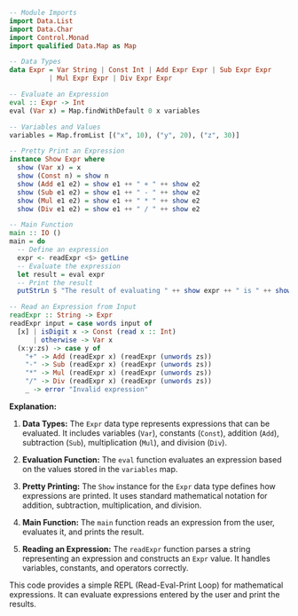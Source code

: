 ```haskell
-- Module Imports
import Data.List
import Data.Char
import Control.Monad
import qualified Data.Map as Map

-- Data Types
data Expr = Var String | Const Int | Add Expr Expr | Sub Expr Expr
          | Mul Expr Expr | Div Expr Expr

-- Evaluate an Expression
eval :: Expr -> Int
eval (Var x) = Map.findWithDefault 0 x variables

-- Variables and Values
variables = Map.fromList [("x", 10), ("y", 20), ("z", 30)]

-- Pretty Print an Expression
instance Show Expr where
  show (Var x) = x
  show (Const n) = show n
  show (Add e1 e2) = show e1 ++ " + " ++ show e2
  show (Sub e1 e2) = show e1 ++ " - " ++ show e2
  show (Mul e1 e2) = show e1 ++ " * " ++ show e2
  show (Div e1 e2) = show e1 ++ " / " ++ show e2

-- Main Function
main :: IO ()
main = do
  -- Define an expression
  expr <- readExpr <$> getLine
  -- Evaluate the expression
  let result = eval expr
  -- Print the result
  putStrLn $ "The result of evaluating " ++ show expr ++ " is " ++ show result

-- Read an Expression from Input
readExpr :: String -> Expr
readExpr input = case words input of
  [x] | isDigit x -> Const (read x :: Int)
      | otherwise -> Var x
  (x:y:zs) -> case y of
    "+" -> Add (readExpr x) (readExpr (unwords zs))
    "-" -> Sub (readExpr x) (readExpr (unwords zs))
    "*" -> Mul (readExpr x) (readExpr (unwords zs))
    "/" -> Div (readExpr x) (readExpr (unwords zs))
    _ -> error "Invalid expression"
```

**Explanation:**

1. **Data Types:** The `Expr` data type represents expressions that can be evaluated. It includes variables (`Var`), constants (`Const`), addition (`Add`), subtraction (`Sub`), multiplication (`Mul`), and division (`Div`).

2. **Evaluation Function:** The `eval` function evaluates an expression based on the values stored in the `variables` map.

3. **Pretty Printing:** The `Show` instance for the `Expr` data type defines how expressions are printed. It uses standard mathematical notation for addition, subtraction, multiplication, and division.

4. **Main Function:** The `main` function reads an expression from the user, evaluates it, and prints the result.

5. **Reading an Expression:** The `readExpr` function parses a string representing an expression and constructs an `Expr` value. It handles variables, constants, and operators correctly.

This code provides a simple REPL (Read-Eval-Print Loop) for mathematical expressions. It can evaluate expressions entered by the user and print the results.